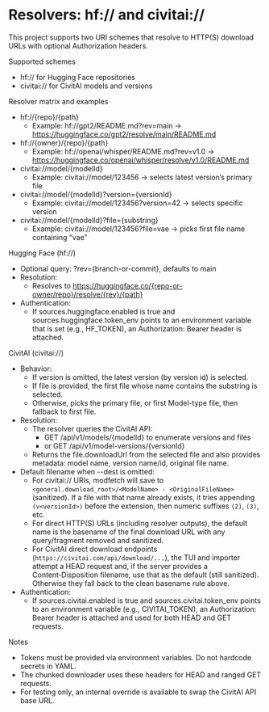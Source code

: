 # Resolvers: hf:// and civitai://

This project supports two URI schemes that resolve to HTTP(S) download URLs with optional Authorization headers.

Supported schemes
- hf:// for Hugging Face repositories
- civitai:// for CivitAI models and versions

Resolver matrix and examples
- hf://{repo}/{path}
  - Example: hf://gpt2/README.md?rev=main → https://huggingface.co/gpt2/resolve/main/README.md
- hf://{owner}/{repo}/{path}
  - Example: hf://openai/whisper/README.md?rev=v1.0 → https://huggingface.co/openai/whisper/resolve/v1.0/README.md
- civitai://model/{modelId}
  - Example: civitai://model/123456 → selects latest version’s primary file
- civitai://model/{modelId}?version={versionId}
  - Example: civitai://model/123456?version=42 → selects specific version
- civitai://model/{modelId}?file={substring}
  - Example: civitai://model/123456?file=vae → picks first file name containing “vae”

Hugging Face (hf://)
- Optional query: ?rev={branch-or-commit}, defaults to main
- Resolution:
  - Resolves to https://huggingface.co/{repo-or-owner/repo}/resolve/{rev}/{path}
- Authentication:
  - If sources.huggingface.enabled is true and sources.huggingface.token_env points to an environment variable that is set (e.g., HF_TOKEN), an Authorization: Bearer <token> header is attached.

CivitAI (civitai://)
- Behavior:
  - If version is omitted, the latest version (by version id) is selected.
  - If file is provided, the first file whose name contains the substring is selected.
  - Otherwise, picks the primary file, or first Model-type file, then fallback to first file.
- Resolution:
  - The resolver queries the CivitAI API:
    - GET /api/v1/models/{modelId} to enumerate versions and files
    - or GET /api/v1/model-versions/{versionId}
  - Returns the file.downloadUrl from the selected file and also provides metadata: model name, version name/id, original file name.
- Default filename when --dest is omitted:
  - For civitai:// URIs, modfetch will save to `<general.download_root>/<ModelName> - <OriginalFileName>` (sanitized). If a file with that name already exists, it tries appending `(v<versionId>)` before the extension, then numeric suffixes `(2)`, `(3)`, etc.
  - For direct HTTP(S) URLs (including resolver outputs), the default name is the basename of the final download URL with any query/fragment removed and sanitized.
  - For CivitAI direct download endpoints (`https://civitai.com/api/download/...`), the TUI and importer attempt a HEAD request and, if the server provides a Content‑Disposition filename, use that as the default (still sanitized). Otherwise they fall back to the clean basename rule above.
- Authentication:
  - If sources.civitai.enabled is true and sources.civitai.token_env points to an environment variable (e.g., CIVITAI_TOKEN), an Authorization: Bearer <token> header is attached and used for both HEAD and GET requests.

Notes
- Tokens must be provided via environment variables. Do not hardcode secrets in YAML.
- The chunked downloader uses these headers for HEAD and ranged GET requests.
- For testing only, an internal override is available to swap the CivitAI API base URL.

